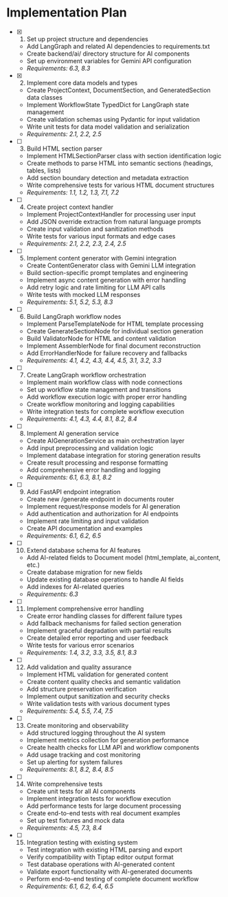 # Implementation Plan

- [x] 1. Set up project structure and dependencies
  - Add LangGraph and related AI dependencies to requirements.txt
  - Create backend/ai/ directory structure for AI components
  - Set up environment variables for Gemini API configuration
  - _Requirements: 6.3, 8.3_

- [x] 2. Implement core data models and types
  - Create ProjectContext, DocumentSection, and GeneratedSection data classes
  - Implement WorkflowState TypedDict for LangGraph state management
  - Create validation schemas using Pydantic for input validation
  - Write unit tests for data model validation and serialization
  - _Requirements: 2.1, 2.2, 2.5_

- [ ] 3. Build HTML section parser
  - Implement HTMLSectionParser class with section identification logic
  - Create methods to parse HTML into semantic sections (headings, tables, lists)
  - Add section boundary detection and metadata extraction
  - Write comprehensive tests for various HTML document structures
  - _Requirements: 1.1, 1.2, 1.3, 7.1, 7.2_

- [ ] 4. Create project context handler
  - Implement ProjectContextHandler for processing user input
  - Add JSON override extraction from natural language prompts
  - Create input validation and sanitization methods
  - Write tests for various input formats and edge cases
  - _Requirements: 2.1, 2.2, 2.3, 2.4, 2.5_

- [ ] 5. Implement content generator with Gemini integration
  - Create ContentGenerator class with Gemini LLM integration
  - Build section-specific prompt templates and engineering
  - Implement async content generation with error handling
  - Add retry logic and rate limiting for LLM API calls
  - Write tests with mocked LLM responses
  - _Requirements: 5.1, 5.2, 5.3, 8.3_

- [ ] 6. Build LangGraph workflow nodes
  - Implement ParseTemplateNode for HTML template processing
  - Create GenerateSectionNode for individual section generation
  - Build ValidatorNode for HTML and content validation
  - Implement AssemblerNode for final document reconstruction
  - Add ErrorHandlerNode for failure recovery and fallbacks
  - _Requirements: 4.1, 4.2, 4.3, 4.4, 4.5, 3.1, 3.2, 3.3_

- [ ] 7. Create LangGraph workflow orchestration
  - Implement main workflow class with node connections
  - Set up workflow state management and transitions
  - Add workflow execution logic with proper error handling
  - Create workflow monitoring and logging capabilities
  - Write integration tests for complete workflow execution
  - _Requirements: 4.1, 4.3, 4.4, 8.1, 8.2, 8.4_

- [ ] 8. Implement AI generation service
  - Create AIGenerationService as main orchestration layer
  - Add input preprocessing and validation logic
  - Implement database integration for storing generation results
  - Create result processing and response formatting
  - Add comprehensive error handling and logging
  - _Requirements: 6.1, 6.3, 8.1, 8.2_

- [ ] 9. Add FastAPI endpoint integration
  - Create new /generate endpoint in documents router
  - Implement request/response models for AI generation
  - Add authentication and authorization for AI endpoints
  - Implement rate limiting and input validation
  - Create API documentation and examples
  - _Requirements: 6.1, 6.2, 6.5_

- [ ] 10. Extend database schema for AI features
  - Add AI-related fields to Document model (html_template, ai_content, etc.)
  - Create database migration for new fields
  - Update existing database operations to handle AI fields
  - Add indexes for AI-related queries
  - _Requirements: 6.3_

- [ ] 11. Implement comprehensive error handling
  - Create error handling classes for different failure types
  - Add fallback mechanisms for failed section generation
  - Implement graceful degradation with partial results
  - Create detailed error reporting and user feedback
  - Write tests for various error scenarios
  - _Requirements: 1.4, 3.2, 3.3, 3.5, 8.1, 8.3_

- [ ] 12. Add validation and quality assurance
  - Implement HTML validation for generated content
  - Create content quality checks and semantic validation
  - Add structure preservation verification
  - Implement output sanitization and security checks
  - Write validation tests with various document types
  - _Requirements: 5.4, 5.5, 7.4, 7.5_

- [ ] 13. Create monitoring and observability
  - Add structured logging throughout the AI system
  - Implement metrics collection for generation performance
  - Create health checks for LLM API and workflow components
  - Add usage tracking and cost monitoring
  - Set up alerting for system failures
  - _Requirements: 8.1, 8.2, 8.4, 8.5_

- [ ] 14. Write comprehensive tests
  - Create unit tests for all AI components
  - Implement integration tests for workflow execution
  - Add performance tests for large document processing
  - Create end-to-end tests with real document examples
  - Set up test fixtures and mock data
  - _Requirements: 4.5, 7.3, 8.4_

- [ ] 15. Integration testing with existing system
  - Test integration with existing HTML parsing and export
  - Verify compatibility with Tiptap editor output format
  - Test database operations with AI-generated content
  - Validate export functionality with AI-generated documents
  - Perform end-to-end testing of complete document workflow
  - _Requirements: 6.1, 6.2, 6.4, 6.5_